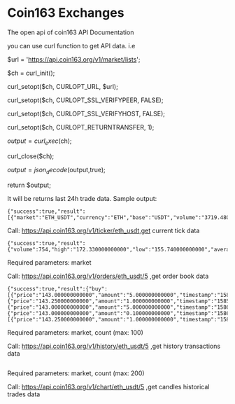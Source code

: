 # Coin163 Exchanges
The open api of coin163
API Documentation

you can use curl function to get API data. i.e


$url = 'https://api.coin163.org/v1/market/lists';

$ch = curl_init();

curl_setopt($ch, CURLOPT_URL, $url);

curl_setopt($ch, CURLOPT_SSL_VERIFYPEER, FALSE);

curl_setopt($ch, CURLOPT_SSL_VERIFYHOST, FALSE);

curl_setopt($ch, CURLOPT_RETURNTRANSFER, 1);

$output = curl_exec($ch);

curl_close($ch);

$output = json_decode($output,true);

return $output;


It will be returns last 24h trade data. Sample output:
```
{"success":true,"result":[{"market":"ETH_USDT","currency":"ETH","base":"USDT","volume":"3719.480000000000","high":"172.330000000000","low":"155.740000000000","average":"161.7165217391304348","timestamp":1594139374}]}
```

Call: https://api.coin163.org/v1/ticker/eth_usdt,get current tick data
```
{"success":true,"result":{"volume":754,"high":"172.330000000000","low":"155.740000000000","average":4.932997347480105,"open":"155.740000000000","price":161.71652173913043,"timestamp":1594140778}}
```		
Required parameters: market

Call: https://api.coin163.org/v1/orders/eth_usdt/5 ,get order book data
```
{"success":true,"result":{"buy":[{"price":"143.000000000000","amount":"5.000000000000","timestamp":"1585903106"},{"price":"143.250000000000","amount":"1.000000000000","timestamp":"1585903363"},{"price":"143.000000000000","amount":"5.000000000000","timestamp":"1586008718"},{"price":"143.000000000000","amount":"0.100000000000","timestamp":"1586009019"}],"sell":[{"price":"143.250000000000","amount":"1.000000000000","timestamp":"1586002565"}]}}
```			
Required parameters: market, count (max: 100)

Call: https://api.coin163.org/v1/history/eth_usdt/5  ,get history transactions data
```{"success":true,"result":[{"price":"143.000000000000","amount":"5.000000000000","total":715,"type":"buy","timestamp":"1585903106"},{"price":"143.250000000000","amount":"1.000000000000","total":143.25,"type":"buy","timestamp":"1585903363"},{"price":"143.250000000000","amount":"1.000000000000","total":143.25,"type":"sell","timestamp":"1586002565"},{"price":"143.000000000000","amount":"5.000000000000","total":715,"type":"buy","timestamp":"1586008718"},{"price":"143.000000000000","amount":"0.100000000000","total":14.3,"type":"buy","timestamp":"1586009019"}]}
```			
Required parameters: market, count (max: 200)

Call: https://api.coin163.org/v1/chart/eth_usdt/5 ,get candles historical trades data
```{"success":true,"result":[{"price":"155.740000000000","amount":"38.000000000000","total":5918.120000000001,"type":"sell","timestamp":"1593615529"},{"price":"158.110000000000","amount":"59.000000000000","total":9328.490000000002,"type":"buy","timestamp":"1593615529"},{"price":"160.480000000000","amount":"47.000000000000","total":7542.5599999999995,"type":"sell","timestamp":"1593615529"}]}
```		

			
